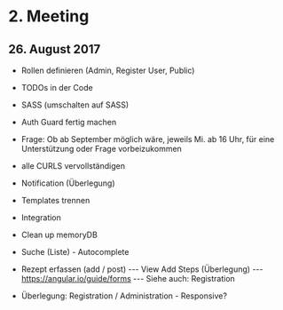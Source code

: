 # 2. Meeting

## 26. August 2017

- Rollen definieren (Admin, Register User, Public)
- TODOs in der Code
- SASS (umschalten auf SASS)
- Auth Guard fertig machen
- Frage: Ob ab September möglich wäre, jeweils Mi. ab 16 Uhr, für eine Unterstützung oder Frage vorbeizukommen
- alle CURLS vervollständigen
- Notification (Überlegung)
- Templates trennen
- Integration
- Clean up memoryDB
- Suche (Liste) - Autocomplete

- Rezept erfassen (add / post)
--- View Add Steps (Überlegung)
--- https://angular.io/guide/forms
--- Siehe auch: Registration

- Überlegung: Registration / Administration - Responsive?


